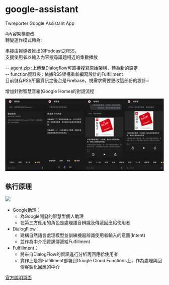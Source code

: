 # google-assistant
Twreporter Google Assistant App
 
#內容架構更改  
轉變運作模式轉為:  

串接由報導者推出的Podcast之RSS，  
支援使用者以輸入內容搜尋議題相近的集數播放  


-- agent.zip :上傳至Dialogflow可直接複寫原始架構，轉為新的設定  
-- function資料夾 :  依據RSS架構重新編寫設計的Fulfillment    
   目前儲存RSS所需資訊之後台是Firebase，視需求需要更改這部份的設計~


增加針對智慧音箱(Google Home)的對話流程   

<img src="./reporter_screenshot.png" />  
  
執行原理
-------
[<img src="https://developers.google.com/assistant/conversational/images/aog-user-query-to-fulfillment.png" />](https://developers.google.com/assistant/conversational/overview)

* Google助理：
  - 為Google開發的智慧型個人助理
  - 在第三方應用的角色是處理語音辨識及傳遞回應給使用者
* DialogFlow：
  - 建構自然語言處理模型並訓練機器辨識使用者輸入的意圖(Intent)
  - 並作為中介把資訊傳遞給Fulfillment
* Fulfillment：
  - 將來自DialogFlow的資訊進行分析再回應給使用者
  - 實作上是將Fulfillment部署到Google Cloud Functions上，作為處理與回傳客製化回應的中介

[官方說明頁面](https://developers.google.com/assistant/conversational/df-asdk/overview)
